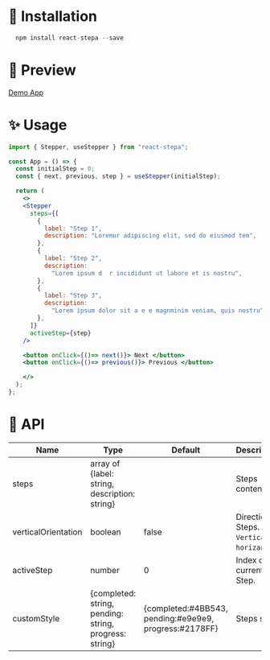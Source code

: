 # 🚀 Installation

```jsx
  npm install react-stepa --save
```

# 📍 Preview
[Demo App](https://codesandbox.io/embed/cranky-yonath-6sxis1?fontsize=14&hidenavigation=1&theme=dark)

# ✨ Usage

```jsx
import { Stepper, useStepper } from "react-stepa";

const App = () => {
  const initialStep = 0;
  const { next, previous, step } = useStepper(initialStep);

  return (
    <>
    <Stepper
      steps={[
        {
          label: "Step 1",
          description: "Loremur adipiscing elit, sed do eiusmod tem",
        },
        {
          label: "Step 2",
          description:
            "Lorem ipsum d  r incididunt ut labore et is nostru",
        },
        {
          label: "Step 3",
          description:
            "Lorem ipsum dolor sit a e e magnminim veniam, quis nostru",
        },
      ]}
      activeStep={step}
    />

    <button onClick={()=> next()}> Next </button>
    <button onClick={()=> previous()}> Previous </button>

    </>
  );
};
```

# 📌 API

| Name                | Type                                         | Default        | Description                                 |
| ------------------- | -------------------------------------------- | -------------- | ------------------------------------------- |
| steps               | array of {label: string,<br/>description: string} |  |  Steps content.
| verticalOrientation | boolean                                      | false          | Direction of Steps.<br/> `Vertical` or `horizantal`. |
| activeStep          | number                                       | 0              | Index of current Step.                      |
| customStyle         | {completed: string,<br/>pending: string,<br/>progress: string}  |{completed:#4BB543,<br/>pending:#e9e9e9,<br/>progress:#2178FF}   |  Steps style. |

